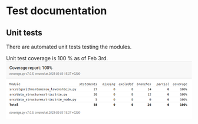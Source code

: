 # Test documentation

## Unit tests

There are automated unit tests testing the modules.

Unit test coverage is 100 % as of Feb 3rd.
![](./pictures/coverage.png)
